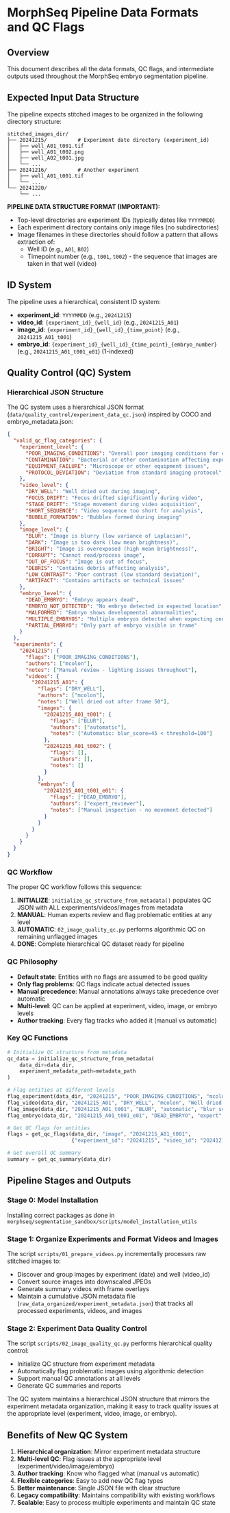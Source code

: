 # MorphSeq Pipeline Data Formats and QC Flags

## Overview

This document describes all the data formats, QC flags, and intermediate outputs used throughout the MorphSeq embryo segmentation pipeline.

## Expected Input Data Structure

The pipeline expects stitched images to be organized in the following directory structure:

```
stitched_images_dir/
├── 20241215/          # Experiment date directory (experiment_id)
│   ├── well_A01_t001.tif
│   ├── well_A01_t002.png
│   ├── well_A02_t001.jpg
│   └── ...
├── 20241216/          # Another experiment
│   ├── well_A01_t001.tif
│   └── ...
└── 20241220/
    └── ...
```

**PIPELINE DATA STRUCTURE FORMAT (IMPORTANT):**
- Top-level directories are experiment IDs (typically dates like `YYYYMMDD`)
- Each experiment directory contains only image files (no subdirectories)
- Image filenames in these directories should follow a pattern that allows extraction of:
  - Well ID (e.g., `A01`, `B02`)
  - Timepoint number (e.g., `t001`, `t002`) - the sequence that images are taken in that well (video)

## ID System

The pipeline uses a hierarchical, consistent ID system:

- **experiment_id**: `YYYYMMDD` (e.g., `20241215`)
- **video_id**: `{experiment_id}_{well_id}` (e.g., `20241215_A01`)
- **image_id**: `{experiment_id}_{well_id}_{time_point}` (e.g., `20241215_A01_t001`)
- **embryo_id**: `{experiment_id}_{well_id}_{time_point}_{embryo_number}` (e.g., `20241215_A01_t001_e01`) (1-indexed)

## Quality Control (QC) System

### Hierarchical JSON Structure

The QC system uses a hierarchical JSON format (`data/quality_control/experiment_data_qc.json`) inspired by COCO and embryo_metadata.json:

```json
{
  "valid_qc_flag_categories": {
    "experiment_level": {
      "POOR_IMAGING_CONDITIONS": "Overall poor imaging conditions for entire experiment",
      "CONTAMINATION": "Bacterial or other contamination affecting experiment",
      "EQUIPMENT_FAILURE": "Microscope or other equipment issues",
      "PROTOCOL_DEVIATION": "Deviation from standard imaging protocol"
    },
    "video_level": {
      "DRY_WELL": "Well dried out during imaging",
      "FOCUS_DRIFT": "Focus drifted significantly during video",
      "STAGE_DRIFT": "Stage movement during video acquisition",
      "SHORT_SEQUENCE": "Video sequence too short for analysis",
      "BUBBLE_FORMATION": "Bubbles formed during imaging"
    },
    "image_level": {
      "BLUR": "Image is blurry (low variance of Laplacian)",
      "DARK": "Image is too dark (low mean brightness)",
      "BRIGHT": "Image is overexposed (high mean brightness)",
      "CORRUPT": "Cannot read/process image",
      "OUT_OF_FOCUS": "Image is out of focus",
      "DEBRIS": "Contains debris affecting analysis",
      "LOW_CONTRAST": "Poor contrast (low standard deviation)",
      "ARTIFACT": "Contains artifacts or technical issues"
    },
    "embryo_level": {
      "DEAD_EMBRYO": "Embryo appears dead",
      "EMBRYO_NOT_DETECTED": "No embryo detected in expected location",
      "MALFORMED": "Embryo shows developmental abnormalities",
      "MULTIPLE_EMBRYOS": "Multiple embryos detected when expecting one",
      "PARTIAL_EMBRYO": "Only part of embryo visible in frame"
    }
  },
  "experiments": {
    "20241215": {
      "flags": ["POOR_IMAGING_CONDITIONS"],
      "authors": ["mcolon"],
      "notes": ["Manual review - lighting issues throughout"],
      "videos": {
        "20241215_A01": {
          "flags": ["DRY_WELL"],
          "authors": ["mcolon"],
          "notes": ["Well dried out after frame 50"],
          "images": {
            "20241215_A01_t001": {
              "flags": ["BLUR"],
              "authors": ["automatic"],
              "notes": ["Automatic: blur_score=45 < threshold=100"]
            },
            "20241215_A01_t002": {
              "flags": [],
              "authors": [],
              "notes": []
            }
          },
          "embryos": {
            "20241215_A01_t001_e01": {
              "flags": ["DEAD_EMBRYO"],
              "authors": ["expert_reviewer"],
              "notes": ["Manual inspection - no movement detected"]
            }
          }
        }
      }
    }
  }
}
```

### QC Workflow

The proper QC workflow follows this sequence:

1. **INITIALIZE**: `initialize_qc_structure_from_metadata()` populates QC JSON with ALL experiments/videos/images from metadata
2. **MANUAL**: Human experts review and flag problematic entities at any level
3. **AUTOMATIC**: `02_image_quality_qc.py` performs algorithmic QC on remaining unflagged images
4. **DONE**: Complete hierarchical QC dataset ready for pipeline

### QC Philosophy

- **Default state**: Entities with no flags are assumed to be good quality
- **Only flag problems**: QC flags indicate actual detected issues
- **Manual precedence**: Manual annotations always take precedence over automatic
- **Multi-level**: QC can be applied at experiment, video, image, or embryo levels
- **Author tracking**: Every flag tracks who added it (manual vs automatic)

### Key QC Functions

```python
# Initialize QC structure from metadata
qc_data = initialize_qc_structure_from_metadata(
    data_dir=data_dir,
    experiment_metadata_path=metadata_path
)

# Flag entities at different levels
flag_experiment(data_dir, "20241215", "POOR_IMAGING_CONDITIONS", "mcolon", "Bad lighting")
flag_video(data_dir, "20241215_A01", "DRY_WELL", "mcolon", "Well dried out")
flag_image(data_dir, "20241215_A01_t001", "BLUR", "automatic", "blur_score=45")
flag_embryo(data_dir, "20241215_A01_t001_e01", "DEAD_EMBRYO", "expert", "No movement")

# Get QC flags for entities
flags = get_qc_flags(data_dir, "image", "20241215_A01_t001", 
                     {"experiment_id": "20241215", "video_id": "20241215_A01"})

# Get overall QC summary
summary = get_qc_summary(data_dir)
```

## Pipeline Stages and Outputs

### Stage 0: Model Installation
Installing correct packages as done in `morphseq/segmentation_sandbox/scripts/model_installation_utils`

### Stage 1: Organize Experiments and Format Videos and Images

The script `scripts/01_prepare_videos.py` incrementally processes raw stitched images to:
- Discover and group images by experiment (date) and well (video_id)
- Convert source images into downscaled JPEGs
- Generate summary videos with frame overlays
- Maintain a cumulative JSON metadata file (`raw_data_organized/experiment_metadata.json`) that tracks all processed experiments, videos, and images

### Stage 2: Experiment Data Quality Control

The script `scripts/02_image_quality_qc.py` performs hierarchical quality control:
- Initialize QC structure from experiment metadata
- Automatically flag problematic images using algorithmic detection
- Support manual QC annotations at all levels
- Generate QC summaries and reports

The QC system maintains a hierarchical JSON structure that mirrors the experiment metadata organization, making it easy to track quality issues at the appropriate level (experiment, video, image, or embryo).

## Benefits of New QC System

1. **Hierarchical organization**: Mirror experiment metadata structure
2. **Multi-level QC**: Flag issues at the appropriate level (experiment/video/image/embryo)
3. **Author tracking**: Know who flagged what (manual vs automatic)
4. **Flexible categories**: Easy to add new QC flag types
5. **Better maintenance**: Single JSON file with clear structure
6. **Legacy compatibility**: Maintains compatibility with existing workflows
7. **Scalable**: Easy to process multiple experiments and maintain QC state